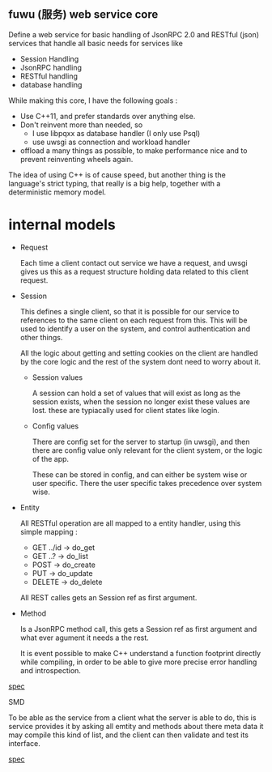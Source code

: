 ## fuwu (服务) web service core

Define a web service for basic handling of JsonRPC 2.0 and RESTful (json) services
that handle all basic needs for services like

 * Session Handling
 * JsonRPC handling
 * RESTful handling
 * database handling

While making this core, I have the following goals :

 * Use C++11, and prefer standards over anything else.
 * Don't reinvent more than needed, so
   * I use libpqxx as database handler (I only use Psql)
   * use uwsgi as connection and workload handler
 * offload a many things as possible, to make performance nice and to prevent
   reinventing wheels again.

The idea of using C++ is of cause speed, but another thing is the language's strict
typing, that really is a big help, together with a deterministic memory model.

# internal models

* Request

  Each time a client contact out service we have a request, and uwsgi gives us this as a request structure holding data related to this client request.

* Session

  This defines a single client, so that it is possible for our service to references
  to the same client on each request from this. This will be used to identify a user
  on the system, and control authentication and other things.

  All the logic about getting and setting cookies on the client are handled by the
  core logic and the rest of the system dont need to worry about it.

  * Session values

    A session can hold a set of values that will exist as long as the session
    exists, when the session no longer exist these values are lost. these are
    typiacally used for client states like login.

  * Config values

    There are config set for the server to startup (in uwsgi), and then there are config value only relevant for the client system, or the logic of the app.

    These can be stored in config, and can either be system wise or user specific.
    There the user specific takes precedence over system wise.

* Entity

  All RESTful operation are all mapped to a entity handler, using this simple
  mapping :

  * GET ../id -> do_get
  * GET ..?   -> do_list
  * POST      -> do_create
  * PUT       -> do_update
  * DELETE    -> do_delete  

  All REST calles gets an Session ref as first argument.

* Method

  Is a JsonRPC method call, this gets a Session ref as first argument and what
  ever agument it needs a the rest.

  It is event possible to make C++ understand a function footprint directly
  while compiling, in order to be able to give more precise error handling
  and introspection.

[spec](http://www.jsonrpc.org/specification)  

SMD

   To be able as the service from a client what the server is able to do, this
   is service provides it by asking all emtity and methods about there meta data
   it may compile this kind of list, and the client can then validate and test
   its interface.

[spec](http://dojotoolkit.org/reference-guide/1.10/dojox/rpc/smd.html)

